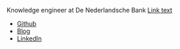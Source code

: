 Knowledge engineer at De Nederlandsche Bank
[Link text](linkurl)
* [Github](https://github.com/wjwillemse)
* [Blog](https://mangosaurus.eu>)
* [LinkedIn](https://www.linkedin.com/in/willem-jan-willemse-3626a0/)
